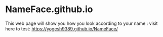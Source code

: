 # NameFace.github.io
This web page will show you how you look according to your name :
visit here to test:
https://yogesh9389.github.io/NameFace/
